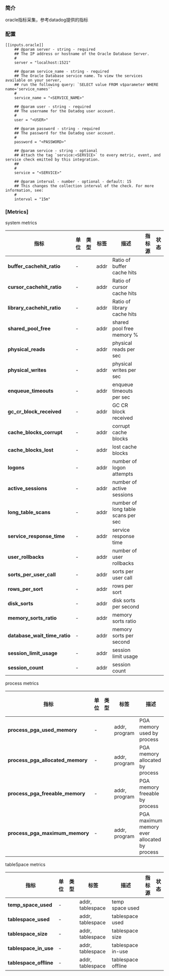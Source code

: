 ### 简介
oracle指标采集，参考datadog提供的指标

### 配置
```
[[inputs.oracle]]
    ## @param server - string - required
    ## The IP address or hostname of the Oracle Database Server.
    #
    server = "localhost:1521"

    ## @param service_name - string - required
    ## The Oracle Database service name. To view the services available on your server,
    ## run the following query: `SELECT value FROM v$parameter WHERE name='service_names'`
    #
    service_name = "<SERVICE_NAME>"

    ## @param user - string - required
    ## The username for the Datadog user account.
    #
    user = "<USER>"

    ## @param password - string - required
    ## The password for the Datadog user account.
    #
    password = "<PASSWORD>"

    ## @param service - string - optional
    ## Attach the tag `service:<SERVICE>` to every metric, event, and service check emitted by this integration.
    ##
    #
    service = "<SERVICE>"

    ## @param interval - number - optional - default: 15
    ## This changes the collection interval of the check. For more information, see:
    #
    interval = "15m"
```

### [Metrics]

system metrics

| 指标  | 单位 | 类型 | 标签 | 描述  | 指标源 | 状态 |
| --- | --- | --- | --- | --- | --- | --- |
| **buffer_cachehit_ratio** | - |  |addr  | Ratio of buffer cache hits |
| **cursor_cachehit_ratio** | - |  |addr  | Ratio of cursor cache hits |
| **library_cachehit_ratio** | - |   |addr  | Ratio of library cache hits |
| **shared_pool_free** |  - |  |addr  | shared pool free memory % |
| **physical_reads** | - |  |addr  | physical reads per sec |
| **physical_writes** | - |  |addr  | physical writes per sec |
| **enqueue_timeouts** | - |  |addr  | enqueue timeouts per sec |
| **gc_cr_block_received** | - |  |addr  | GC CR block received |
| **cache_blocks_corrupt** | - |  |addr  | corrupt cache blocks |
| **cache_blocks_lost** | - |  |addr  | lost cache blocks |
| **logons** | - |  |addr  | number of logon attempts |
| **active_sessions** | - |  |addr  | number of active sessions |
| **long_table_scans** | - |  |addr  | number of long table scans per sec |
| **service_response_time** | - |  |addr  | service response time |
| **user_rollbacks** | - |  |addr  | number of user rollbacks |
| **sorts_per_user_call** | - |  |addr  | sorts per user call |
| **rows_per_sort** | - |  |addr  | rows per sort |
| **disk_sorts** | - |  |addr  | disk sorts per second |
| **memory_sorts_ratio** | - |  |addr  | memory sorts ratio |
| **database_wait_time_ratio** | - |  |addr  | memory sorts per second |
| **session_limit_usage** | - |  |addr  | session limit usage |
| **session_count** | - |  |addr  | session count |

process metrics

| 指标  | 单位 | 类型 | 标签 | 描述  | 指标源 | 状态 |
| --- | --- | --- | --- | --- | --- | --- |
| **process_pga_used_memory** | - |  |addr, program  | PGA memory used by process |
| **process_pga_allocated_memory** | - |  |addr, program  | PGA memory allocated by process |
| **process_pga_freeable_memory** | - |  |addr, program  | PGA memory freeable by process |
| **process_pga_maximum_memory** | - |  |addr, program  | PGA maximum memory ever allocated by process |

tableSpace metrics

| 指标  | 单位 | 类型 | 标签 | 描述  | 指标源 | 状态 |
| --- | --- | --- | --- | --- | --- | --- |
| **temp_space_used** | - |  |addr, tablespace  | temp space used |
| **tablespace_used** | - |  |addr, tablespace  | tablespace used |
| **tablespace_size** | - |  |addr, tablespace  | tablespace size |
| **tablespace_in_use** | - |  | addr, tablespace | tablespace in-use |
| **tablespace_offline** | - |  |addr, tablespace  | tablespace offline |





